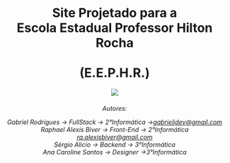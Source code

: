 <b><h1 align="center">Site Projetado para a <br>Escola Estadual Professor Hilton Rocha</br><br>(E.E.P.H.R.)</br></h1></b>

<p align="center">
<img src="http://img.shields.io/static/v1?label=STATUS&message=EM%20DESENVOLVIMENTO&color=GREEN&style=for-the-badge"/>
</p>







<h6 align="center">Autores:

*Gabriel Rodrigues -> FullStack -> 2°Informática ->*gabrieljdev@gmail.com**
<br>
*Raphael Alexis Biver -> Front-End -> 2°Informática *ra.alexisbiver@gmail.com**
<br>
*Sérgio Alício -> Backend -> 3°Informática*
<br>
*Ana Caroline Santos -> Designer ->3°Informática*
</h6>